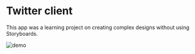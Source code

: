 # Twitter client
This app was a learning project on creating complex designs without using Storyboards. 

![demo](https://cloud.githubusercontent.com/assets/25040953/24505655/b0687f82-1528-11e7-89ee-4c1ae68c2fa5.gif)

